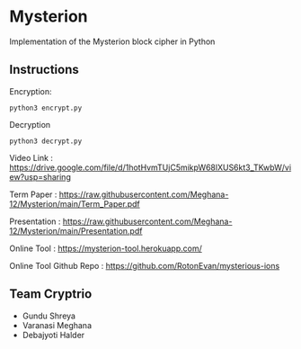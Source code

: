 # Mysterion
Implementation of the Mysterion block cipher in Python

## Instructions
Encryption:
```
python3 encrypt.py
```

Decryption
```
python3 decrypt.py
```

Video Link : https://drive.google.com/file/d/1hotHvmTUjC5mikpW68lXUS6kt3_TKwbW/view?usp=sharing

Term Paper : https://raw.githubusercontent.com/Meghana-12/Mysterion/main/Term_Paper.pdf

Presentation : https://raw.githubusercontent.com/Meghana-12/Mysterion/main/Presentation.pdf

Online Tool : https://mysterion-tool.herokuapp.com/

Online Tool Github Repo : https://github.com/RotonEvan/mysterious-ions

## Team Cryptrio
- Gundu Shreya
- Varanasi Meghana
- Debajyoti Halder
